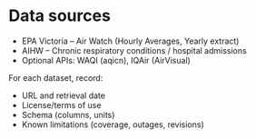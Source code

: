 # Data sources

- EPA Victoria – Air Watch (Hourly Averages, Yearly extract)
- AIHW – Chronic respiratory conditions / hospital admissions
- Optional APIs: WAQI (aqicn), IQAir (AirVisual)

For each dataset, record:
- URL and retrieval date
- License/terms of use
- Schema (columns, units)
- Known limitations (coverage, outages, revisions)
